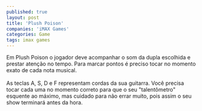 ```yaml
---
published: true
layout: post
title: 'Plush Poison'
companies: 'iMAX Games'
categories: Game
tags: imax games
---
```

Em Plush Poison o jogador deve acompanhar o som da dupla escolhida e prestar aten&ccedil;&atilde;o no tempo. Para marcar pontos &eacute; preciso tocar no momento exato de cada nota musical.<br /><br />As teclas A, S, D e F representam cordas da sua guitarra. Voc&ecirc; precisa tocar cada uma no momento correto para que o seu &quot;talent&ocirc;metro&quot; esquente ao m&aacute;ximo, mas cuidado para n&atilde;o errar muito, pois assim o seu show terminar&aacute; antes da hora.